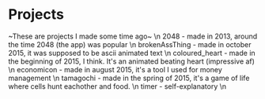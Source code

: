# Projects
~These are projects I made some time ago~ \n
2048 - made in 2013, around the time 2048 (the app) was popular \n
brokenAssThing - made in october 2015, it was supposed to be ascii animated text \n
coloured_heart - made in the beginning of 2015, I think. It's an animated beating heart (impressive af) \n
economicon - made in august 2015, it's a tool I used for money management \n
tamagochi - made in the spring of 2015, it's a game of life where cells hunt eachother and food. \n
timer - self-explanatory \n
